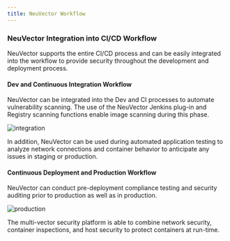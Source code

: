 ```yaml
---
title: NeuVector Workflow
---
```


### NeuVector Integration into CI/CD Workflow
NeuVector supports the entire CI/CD process and can be easily integrated into the workflow to provide security throughout the development and deployment process.

#### Dev and Continuous Integration Workflow
NeuVector can be integrated into the Dev and CI processes to automate vulnerability scanning. The use of the NeuVector Jenkins plug-in and Registry scanning functions enable image scanning during this phase.

![integration](/img/11.automation/01.ci_workflow/ci_workflow.png)

In addition, NeuVector can be used during automated application testing to analyze network connections and container behavior to anticipate any issues in staging or production.

#### Continuous Deployment and Production Workflow

NeuVector can conduct pre-deployment compliance testing and security auditing prior to production as well as in production.

![production](/img/11.automation/01.ci_workflow/cd_workflow.png)

The multi-vector security platform is able to combine network security, container inspections, and host security to protect containers at run-time.